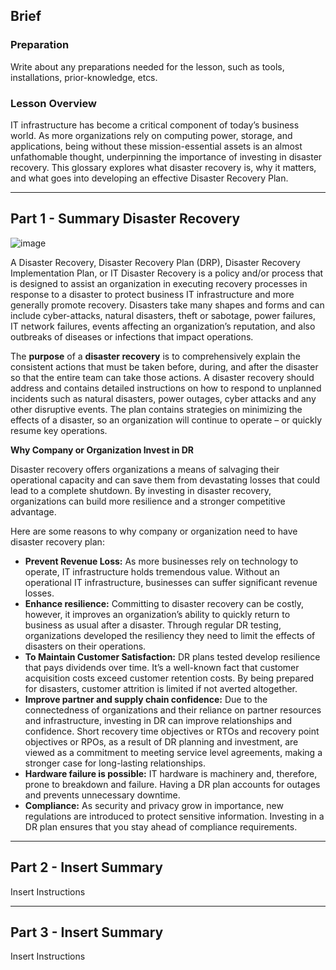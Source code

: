 ## Brief

### Preparation

Write about any preparations needed for the lesson, such as tools, installations, prior-knowledge, etcs.

### Lesson Overview

IT infrastructure has become a critical component of today’s business world. As more organizations rely on computing power, storage, and applications, being without these mission-essential assets is an almost unfathomable thought, underpinning the importance of investing in disaster recovery. This glossary explores what disaster recovery is, why it matters, and what goes into developing an effective Disaster Recovery Plan.

---

## Part 1 - Summary Disaster Recovery

![image](https://user-images.githubusercontent.com/106639884/182758704-a12a06f3-6e10-4e57-8678-1d68485dc1f7.png)


A Disaster Recovery, Disaster Recovery Plan (DRP), Disaster Recovery Implementation Plan, or IT Disaster Recovery is a policy and/or process that is designed to assist an organization in executing recovery processes in response to a disaster to protect business IT infrastructure and more generally promote recovery. Disasters take many shapes and forms and can include cyber-attacks, natural disasters, theft or sabotage, power failures, IT network failures, events affecting an organization’s reputation, and also outbreaks of diseases or infections that impact operations.

The **purpose** of a **disaster recovery** is to comprehensively explain the consistent actions that must be taken before, during, and after the disaster so that the entire team can take those actions. A disaster recovery should address and contains detailed instructions on how to respond to unplanned incidents such as natural disasters, power outages, cyber attacks and any other disruptive events. The plan contains strategies on minimizing the effects of a disaster, so an organization will continue to operate – or quickly resume key operations.


**Why Company or Organization Invest in DR**

Disaster recovery offers organizations a means of salvaging their operational capacity and can save them from devastating losses that could lead to a complete shutdown. By investing in disaster recovery, organizations can build more resilience and a stronger competitive advantage. 

Here are some reasons to why company or organization need to have disaster recovery plan:  

- **Prevent Revenue Loss:** As more businesses rely on technology to operate, IT infrastructure holds tremendous value. Without an operational IT infrastructure, businesses can suffer significant revenue losses.
- **Enhance resilience:** Committing to disaster recovery can be costly, however, it improves an organization’s ability to quickly return to business as usual after a disaster. Through regular DR testing, organizations developed the resiliency they need to limit the effects of disasters on their operations.
- **To Maintain Customer Satisfaction:** DR plans tested develop resilience that pays dividends over time. It’s a well-known fact that customer acquisition costs exceed customer retention costs. By being prepared for disasters, customer attrition is limited if not averted altogether.
- **Improve partner and supply chain confidence:** Due to the connectedness of organizations and their reliance on partner resources and infrastructure, investing in DR can improve relationships and confidence. Short recovery time objectives or RTOs and recovery point objectives or RPOs, as a result of DR planning and investment, are viewed as a commitment to meeting service level agreements, making a stronger case for long-lasting relationships. 
- **Hardware failure is possible:** IT hardware is machinery and, therefore, prone to breakdown and failure. Having a DR plan accounts for outages and prevents unnecessary downtime.
- **Compliance:** As security and privacy grow in importance, new regulations are introduced to protect sensitive information. Investing in a DR plan ensures that you stay ahead of compliance requirements.

---

## Part 2 - Insert Summary

Insert Instructions

---

## Part 3 - Insert Summary

Insert Instructions
